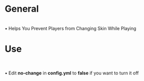 # General

<br>
• Helps You Prevent Players from Changing Skin While Playing

<br>

# Use

<br>

• Edit **no-change** in **config.yml** to **false** if you want to turn it off

